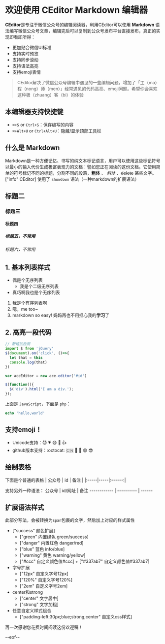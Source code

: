 # 欢迎使用 CEditor Markdown 编辑器

**CEditor**是专注于微信公众号的编辑阅读器，利用CEditor可以使用 **Markdown** 语法编写微信公众号文章，编辑完后可以复制到公众号发布平台直接发布，真正的实现即看即所得：

* 更加贴合微信UI标准
* 支持实时预览
* 支持同步滚动
* 支持语法高亮
* 支持emoji表情

> CEditor解决了微信公众号编辑中遇见的一些编辑问题，增加了「工（ma）程（nong）师（men）」经常遇见的代码高亮、emoji问题。希望你会喜欢这种极（zhuang）客（bi）的体验

## 本编辑器支持快捷键
* `⌘+S` or `Ctrl+S`：保存编写的内容
* `⌘+Alt+U` or `Ctrl+Alt+U`：隐藏/显示顶部工具栏

## 什么是 Markdown
Markdown是一种方便记忆、书写的纯文本标记语言，用户可以使用这些标记符号以最小的输入代价生成极富表现力的文档：譬如您正在阅读的这份文档。它使用简单的符号标记不同的标题，分割不同的段落，**粗体** 、 *斜体* 、~~delete~~ 某些文字。["info" CEditor] 使用了 `showdown` 语法（一种markdown的扩展语法）

## 标题二
### 标题三
#### 标题四
##### 标题五，不常用
###### 标题六，不常用


## 1. 基本列表样式

* 偶是个无序列表
    - 我是个二级无序列表
* 真巧啊我也是个无序列表


1. 我是个有序列表啊
2. 嗯，me too~
3. markdown so easy! 妈妈再也不用担心我的**学习**了


## 2. 高亮一段代码

```js
// 新语法检测
import $ from 'jQuery'
$(document).on('click', ()=>{
  let that = this
  console.log(that)
})

var aceEditor = new ace.editor('#id')

$(function(){
  $('div').html('I am a div.');
});
```

上面是 `JavaScript`，下面是 `php`：

```php
echo 'hello,world'
```

## 支持emoji！

* Unicode支持：😈 💗 😄 🐂 👍
* github版本支持：:octocat: :cn: :red_car: :muscle: :smile: :sunglasses:

## 绘制表格
下面是个普通的表格
| 公众号 | id | 备注 |
|:-----|-----|:------:|


支持另外一种语法：
公众号        | id/网址       | 备注
------------ | ----------   | ------



## 扩展语法样式
此部分写法，会被转换为`span`包裹的文字，然后加上对应的样式属性

* ["success" 颜色扩展]
    * ["green" 内置绿色 green/success]
    * ["danger" 内置红色 danger/red]
    * ["blue" 蓝色 info/blue]
    * ["warning" 黄色 warning/yellow]
    * ["#ccc" 自定义颜色值#ccc] + ["#337ab7" 自定义颜色值#337ab7]
* 字号扩展
    - ["12px" 自定义字号12px]
    - ["120%" 自定义字号120%]
    - ["2em" 自定义字号2em]
* center和strong
    - ["center" 文字居中]
    - ["strong" 文字加粗]
* 任意自定义样式组合
    * ["padding-left:30px;blue;strong;center" 自定义css样式]

再一次感谢您花费时间阅读这份欢迎稿！

--eof--
